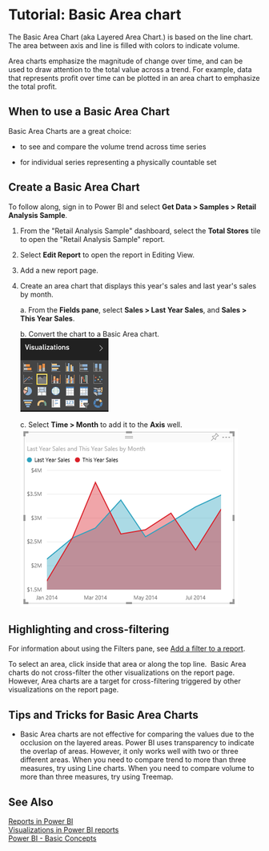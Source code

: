 ﻿<properties 
   pageTitle="Tutorial: Basic Area chart"
   description="Tutorial: Basic Area chart"
   services="powerbi" 
   documentationCenter="" 
   authors="mihart" 
   manager="mblythe" 
   editor=""
   tags=""/>
 
<tags
   ms.service="powerbi"
   ms.devlang="NA"
   ms.topic="article"
   ms.tgt_pltfrm="NA"
   ms.workload="powerbi"
   ms.date="10/15/2015"
   ms.author="mihart"/>

# Tutorial: Basic Area chart  

The Basic Area Chart (aka Layered Area Chart.) is based on the line chart. The area between axis and line is filled with colors to indicate volume. 

Area charts emphasize the magnitude of change over time, and can be used to draw attention to the total value across a trend. For example, data that represents profit over time can be plotted in an area chart to emphasize the total profit.

## When to use a Basic Area Chart  
Basic Area Charts are a great choice:

-   to see and compare the volume trend across time series 

-   for individual series representing a physically countable set

## Create a Basic Area Chart  
To follow along, sign in to Power BI and select **Get Data \> Samples \> Retail Analysis Sample**. 

1.  From the "Retail Analysis Sample" dashboard, select the **Total Stores** tile to open the "Retail Analysis Sample" report.

2.  Select **Edit Report** to open the report in Editing View.

3.  Add a new report page.

4.  Create an area chart that displays this year's sales and last year's sales by month.

	a.  From the **Fields pane**, select **Sales \> Last Year Sales**, ﻿and **Sales \> This Year Sales**.

	b.  Convert the chart to a Basic Area chart.    
    ![](media/powerbi-service-tutorial-basic-area-chart/convertChart.png)

	c.  Select **Time \> Month** to add it to the **Axis** well.   
    ![](media/powerbi-service-tutorial-basic-area-chart/AreachartTutorial.png)

## Highlighting and cross-filtering  
For information about using the Filters pane, see [Add a filter to a report](powerbi-service-add-a-filter-to-a-report.md).

To select an area, click inside that area or along the top line.  Basic Area charts do not cross-filter the other visualizations on the report page. However, Area charts are a target for cross-filtering triggered by other visualizations on the report page.

## Tips and Tricks for Basic Area Charts  
-   Basic Area charts are not effective for comparing the values due to the occlusion on the layered areas. Power BI uses transparency to indicate the overlap of areas. However, it only works well with two or three different areas. When you need to compare trend to more than three measures, try using Line charts. When you need to compare volume to more than three measures, try using Treemap.

## See Also  
[Reports in Power BI](powerbi-service-reports.md)  
[Visualizations in Power BI reports](powerbi-service-visualizations-for-reports.md)  
[Power BI - Basic Concepts](powerbi-service-basic-concepts.md)  